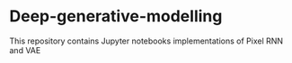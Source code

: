# Deep-generative-modelling
This repository contains Jupyter notebooks implementations of Pixel RNN and VAE
